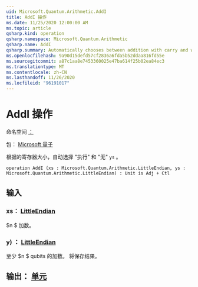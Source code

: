 ```yaml
---
uid: Microsoft.Quantum.Arithmetic.AddI
title: AddI 操作
ms.date: 11/25/2020 12:00:00 AM
ms.topic: article
qsharp.kind: operation
qsharp.namespace: Microsoft.Quantum.Arithmetic
qsharp.name: AddI
qsharp.summary: Automatically chooses between addition with carry and without, depending on the register size of `ys`.
ms.openlocfilehash: 9a90d15defd57cf2836a6fda5b52ddaa816fd55e
ms.sourcegitcommit: a87c1aa8e7453360025e47ba614f25b02ea84ec3
ms.translationtype: MT
ms.contentlocale: zh-CN
ms.lasthandoff: 11/26/2020
ms.locfileid: "96191017"
---
```

# <a name="addi-operation"></a>AddI 操作

命名空间 [：](xref:Microsoft.Quantum.Arithmetic)

包： [Microsoft 量子](https://nuget.org/packages/Microsoft.Quantum.Numerics)


根据的寄存器大小，自动选择 "执行" 和 "无" `ys` 。

```qsharp
operation AddI (xs : Microsoft.Quantum.Arithmetic.LittleEndian, ys : Microsoft.Quantum.Arithmetic.LittleEndian) : Unit is Adj + Ctl
```


## <a name="input"></a>输入

### <a name="xs--littleendian"></a>xs： [LittleEndian](xref:Microsoft.Quantum.Arithmetic.LittleEndian)

$n $ 加数。


### <a name="ys--littleendian"></a>y) ： [LittleEndian](xref:Microsoft.Quantum.Arithmetic.LittleEndian)

至少 $n $ qubits 的加数。 将保存结果。



## <a name="output--unit"></a>输出： [单元](xref:microsoft.quantum.lang-ref.unit)

